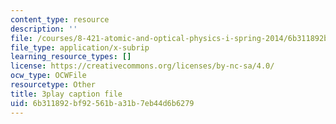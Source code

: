 ```yaml
---
content_type: resource
description: ''
file: /courses/8-421-atomic-and-optical-physics-i-spring-2014/6b311892bf92561ba31b7eb44d6b6279_NOE2GDmSbDQ.vtt
file_type: application/x-subrip
learning_resource_types: []
license: https://creativecommons.org/licenses/by-nc-sa/4.0/
ocw_type: OCWFile
resourcetype: Other
title: 3play caption file
uid: 6b311892-bf92-561b-a31b-7eb44d6b6279
---
```

